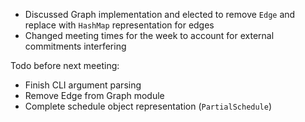 * Discussed Graph implementation and elected to remove `Edge` and replace with `HashMap` representation for edges
* Changed meeting times for the week to account for external commitments interfering

Todo before next meeting:
* Finish CLI argument parsing
* Remove Edge from Graph module
* Complete schedule object representation (`PartialSchedule`)
